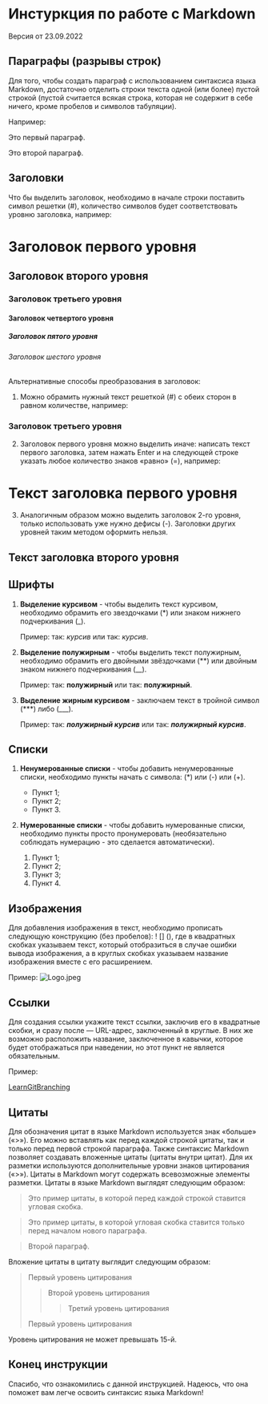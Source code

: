 # Инстуркция по работе с Markdown
Версия от 23.09.2022

## Параграфы (разрывы строк)

Для того, чтобы создать параграф с использованием синтаксиса языка Markdown, достаточно отделить строки текста одной (или более) пустой строкой (пустой считается всякая строка, которая не содержит в себе ничего, кроме пробелов и символов табуляции). 

Например:

Это первый параграф.

Это второй параграф.

## Заголовки

Что бы выделить заголовок, необходимо в начале строки поставить символ решетки (#), количество символов будет соответствовать уровню заголовка, например:
# Заголовок первого уровня
## Заголовок второго уровня
### Заголовок третьего уровня
#### Заголовок четвертого уровня
##### Заголовок пятого уровня
###### Заголовок шестого уровня

Альтернативные способы преобразования в заголовок:
1. Можно обрамить нужный текст решеткой (#) с обеих сторон в равном количестве, например:
### Заголовок третьего уровня ###

2. Заголовок первого уровня можно выделить иначе: написать текст первого заголовка, затем нажать Enter и на следующей строке указать любое количество знаков «равно» (=), например:

Текст заголовка первого уровня
=

3. Аналогичным образом можно выделить заголовок 2-го уровня, только использовать уже нужно дефисы (-). Заголовки других уровней таким методом оформить нельзя.

Текст заголовка второго уровня
-

## Шрифты

1. **Выделение курсивом** - чтобы выделить текст курсивом, необходимо обрамить его звездочками (*) или знаком нижнего подчеркивания (_).

    Пример: так: *курсив* или так: _курсив_.
2. **Выделение полужирным** - чтобы выделить текст полужирным, необходимо обрамить его двойными звёздочками (**) или двойным знаком нижнего подчеркивания (__). 

    Пример: так: **полужирный** или так: __полужирный__.
3. **Выделение жирным курсивом** - заключаем текст в тройной символ (***) либо (___).

    Пример: так: ***полужирный курсив*** или так: ___полужирный курсив___.

## Списки

1. **Ненумерованные списки** - чтобы добавить ненумерованные списки, необходимо пункты начать с символа: (*) или (-) или (+). 
    * Пункт 1;
    - Пункт 2;
    + Пункт 3.

2. **Нумерованные списки** - чтобы добавить нумерованные списки, необходимо пункты просто пронумеровать (необязательно соблюдать нумерацию - это сделается автоматически).
    1. Пункт 1;
    5. Пункт 2;
    29. Пункт 3;
    4. Пункт 4.

## Изображения

Для добавления изображения в текст, необходимо прописать следующую конструкцию (без пробелов): ! [] (), где в квадратных скобках указываем текст, который отобразиться в случае ошибки вывода изображения, а в круглых скобках указываем название изображения вместе с его расширением.

Пример: ![Logo.jpeg](logo.jpeg)

## Ссылки

Для создания ссылки укажите текст ссылки, заключив его в квадратные скобки, и сразу после — URL-адрес, заключенный в круглые. В них же возможно расположить название, заключенное в кавычки, которое будет отображаться при наведении, но этот пункт не является обязательным. 

Пример:

[LearnGitBranching](https://learngitbranching.js.org/?locale=ru_RU "Полезный сайт по Git")

## Цитаты
Для обозначения цитат в языке Markdown используется знак «больше» («>»). Его можно вставлять как перед каждой строкой цитаты, так и только перед первой строкой параграфа. Также синтаксис Markdown позволяет создавать вложенные цитаты (цитаты внутри цитат). Для их разметки используются дополнительные уровни знаков цитирования («>»). Цитаты в Markdown могут содержать всевозможные элементы разметки. Цитаты в языке Markdown выглядят следующим образом:

>Это пример цитаты,
>в которой перед каждой строкой
>ставится угловая скобка.

>Это пример цитаты,
в которой угловая скобка
ставится только перед началом нового параграфа.

>Второй параграф.

Вложение цитаты в цитату выглядит следующим образом:
> Первый уровень цитирования
>> Второй уровень цитирования
>>> Третий уровень цитирования
>
>Первый уровень цитирования

Уровень цитирования не может превышать 15-й.

## Конец инструкции
Спасибо, что ознакомились с данной инструкцией. Надеюсь, что она поможет вам легче освоить синтаксис языка Markdown! 